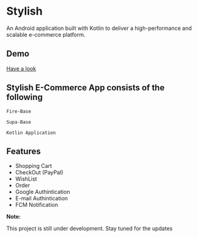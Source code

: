 
# Stylish

An Android application built with Kotlin to deliver a high-performance and scalable e-commerce platform.


## Demo

[Have a look](https://drive.google.com/file/d/1l7SWz5xnUyGe7as1RqPo3TSB0xLhIha-/view?usp=drive_link)



## Stylish E-Commerce App consists of the following



`Fire-Base`

`Supa-Base`

`Kotlin Application`

## Features

- Shopping Cart
- CheckOut (PayPal)
- WishList
- Order
- Google Authintication
- E-mail Authintication
- FCM Notification
  
**Note:**

This project is still under development. Stay tuned for the updates
